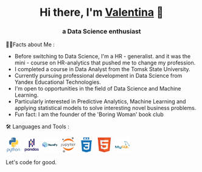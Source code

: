 <h1 align="center">Hi there, I'm  <a href="https://www.linkedin.com/in/valentina-boychenko-9695aa185/" target="_blank">Valentina</a> 
👋 </h1>
<h3 align="center">а Data Science enthusiast </h3>

:woman_technologist:Facts about Me :

- Before switching to Data Science, I'm a HR - generalist. and it was the mini - course on HR-analytics that pushed me to change my profession. 
- I completed a course in Data Analyst from the Tomsk State University.
- Currently pursuing professional development in Data Science from Yandex Educational Technologies.
- I'm open to opportunities in the field of Data Science and Machine Learning.
- Particularly interested in Predictive Analytics, Machine Learning and applying statistical models to solve interesting novel business problems.
- Fun fact: I am the founder of the 'Boring Woman' book club

:hammer_and_wrench: Languages and Tools :

<div>  
  <img src="https://github.com/devicons/devicon/blob/master/icons/python/python-original-wordmark.svg"  title="Python" alt="python" width="40" height="40"/>&nbsp;  
  <img src="https://github.com/devicons/devicon/blob/master/icons/pandas/pandas-original-wordmark.svg"  title="Pandas" alt="pandas" width="40" height="40"/>&nbsp; 
  <img src="https://github.com/devicons/devicon/blob/master/icons/numpy/numpy-original-wordmark.svg"  title="Numpy" alt="numpy" width="40" height="40"/>&nbsp;  
  <img src="https://github.com/devicons/devicon/blob/master/icons/jupyter/jupyter-original-wordmark.svg"  title="Jupyter" alt="jupyter" width="40" height="40"/>&nbsp;
  <img src="https://github.com/devicons/devicon/blob/master/icons/css3/css3-plain-wordmark.svg"  title="CSS3" alt="CSS" width="40" height="40"/>&nbsp;
  <img src="https://github.com/devicons/devicon/blob/master/icons/html5/html5-original.svg" title="HTML5" alt="HTML" width="40" height="40"/>&nbsp;
  <img src="https://github.com/devicons/devicon/blob/master/icons/mysql/mysql-original-wordmark.svg" title="MySQL"  alt="MySQL" width="40" height="40"/>&nbsp;

</div>


<tail> Let's code for good.</tail>

<!-- ### Hi there 👋 from Russia 🇷🇺
I'm Valentine, a Data Science enthusiast.

**Speck-of-light/Speck-of-light** is a ✨ _special_ ✨ repository because its `README.md` (this file) appears on your GitHub profile.

Here are some ideas to get you started:

- 🔭 I’m currently working on ...
- 🌱 I’m currently learning ...
- 👯 I’m looking to collaborate on ...
- 🤔 I’m looking for help with ...
- 💬 Ask me about ...
- 📫 How to reach me: ...
- 😄 Pronouns: ...
- ⚡ Fun fact: ...
<img src="https://github.com/devicons/devicon/blob/master/icons/javascript/javascript-original.svg" title="JavaScript" alt="JavaScript" width="40" height="40"/>&nbsp;
-->

